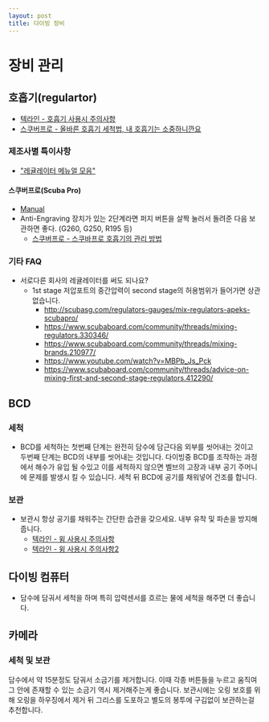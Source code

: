 ```yaml
---
layout: post
title: 다이빙 장비
---
```


# 장비 관리

## 호흡기(regulartor)

* [텍라인 - 호흡기 사용시 주의사항](https://blog.naver.com/teclinekorea/221333647654)
* [스쿠버프로 - 올바른 호흡기 세척법, 내 호흡기는 소중하니깐요](https://blog.naver.com/scubapro_korea/221050562081)

### 제조사별 특이사항

* ["레귤레이터 메뉴얼 모음"](https://www.divestock.com/files/regulator-manuals/)

#### 스쿠버프로(Scuba Pro)

* [Manual](https://www.scubapro.com/sites/scubapro_site/files/scubapro_regulators-eng_rev-h.pdf)
* Anti-Engraving 장치가 있는 2단계라면 퍼지 버튼을 살짝 눌러서 돌려준 다음 보관하면 좋다. (G260, G250, R195 등)
  * [스쿠버프로 - 스쿠바프로 호흡기의 관리 방법](http://blog.naver.com/scubapro_korea/221351620841)

### 기타 FAQ

* 서로다른 회사의 레귤레이터를 써도 되나요?
  * 1st stage 저압포트의 중간압력이 second stage의 허용범위가 들어가면 상관없습니다.
    * http://scubasg.com/regulators-gauges/mix-regulators-apeks-scubapro/
    * https://www.scubaboard.com/community/threads/mixing-regulators.330346/
    * https://www.scubaboard.com/community/threads/mixing-brands.210977/
    * https://www.youtube.com/watch?v=MBPb_Js_Pck
    * https://www.scubaboard.com/community/threads/advice-on-mixing-first-and-second-stage-regulators.412290/

## BCD

### 세척

* BCD를 세척하는 첫번째 단계는 완전히 담수에 담근다음 외부를 씻어내는 것이고 두번째 단계는 BCD의 내부를 씻어내는 것입니다. 다이빙중 BCD를 조작하는 과정에서 해수가 유입 될 수있고 이를 세척하지 않으면 벨브의 고장과 내부 공기 주머니에 문제를 발생시 킬 수 있습니다. 세척 뒤 BCD에 공기를 채워넣어 건조를 합니다.

### 보관

* 보관시 항상 공기를 채워주는 간단한 습관을 갖으세요. 내부 유착 및 파손을 방지해줍니다.
  * [텍라인 - 윙 사용시 주의사항](https://blog.naver.com/teclinekorea/221118449708)
  * [텍라인 - 윙 사용시 주의사항2](https://blog.naver.com/teclinekorea/221329451248)


## 다이빙 컴퓨터

* 담수에 담궈서 세척을 하며 특히 압력센서를 흐르는 물에 세척을 해주면 더 좋습니다.

## 카메라



### 세척 및 보관

담수에서 약 15분정도 담궈서 소금기를 제거합니다. 이때 각종 버튼들을 누르고 움직여 그 안에 존재할 수 있는 소금기 역시 제거해주는게 좋습니다.
보관시에는 오링 보호를 위해 오링을 하우징에서 제거 뒤 그리스를 도포하고 별도의 봉투에 구김없이 보관하는걸 추천합니다.